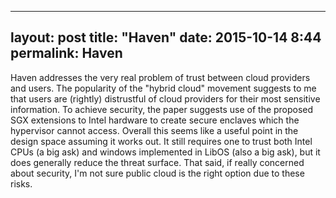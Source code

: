 
---
layout: post
title:  "Haven"
date:   2015-10-14 8:44
permalink: Haven
---

Haven addresses the very real problem of trust between cloud providers and
users.  The popularity of the "hybrid cloud" movement suggests to me that users
are (rightly) distrustful of cloud providers for their most sensitive
information.  To achieve security, the paper suggests use of the proposed SGX
extensions to Intel hardware to create secure enclaves which the hypervisor
cannot access.  Overall this seems like a useful point in the design space
assuming it works out.  It still requires one to trust both Intel CPUs (a big
ask) and windows implemented in LibOS (also a big ask), but it does generally
reduce the threat surface.  That said, if really concerned about security, I'm
not sure public cloud is the right option due to these risks.
